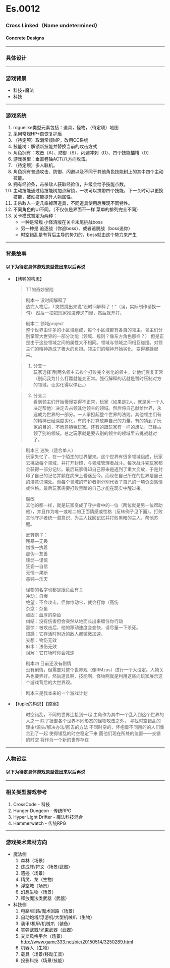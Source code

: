 # Es.0012
### Cross Linked（Name undetermined）
#### Concrete Designs
----
### 具体设计
---
### 游戏背景
- 科技+魔法
- 科技

---

### 游戏系统
1. roguelike类型元素包括：道具，怪物，（待定项）地图
2. 采用常规HP+自恢复护盾
3. （待定项）取消常规MP，改用CC系统
4. 技能树：解锁新技能并替换当前的攻击方式
5. 角色拥有：攻击（A）、防御（S）、闪避冲刺（D）、四个技能插槽（D）
6. 游戏类型：垂直卷轴ACT/八方向攻击。
7. （待定项）多人联机。
8. 角色拥有普通攻击、防御、闪避以及不同于其他角色技能树上的其中四个主动技能。
9. 拥有经验条，击杀敌人获取经验值，升级会给予技能点数。
10. 主动技能通过给技能树加点解锁，一次可以携带四个技能，下一关时可以更换技能，被动技能提升人物属性。
11. 击杀敌人一定几率掉落道具，不同道具使用后展现不同特性。
12. 不同角色的UI不同。（不仅仅是界面不一样 菜单的排列完全不同）
13. 关卡模式暂定为两种：
    - 一种是常规 小怪清版在关卡末尾挑战boss
    - 另一种是 追逐战（你追boss）、或者逃脱战（boss追你）
    - 时空错乱是有背后主导的势力的，boss就由这个势力来产生
----
### 背景故事
#### 以下为待定具体游戏原型做出来以后再说

- 【烤鸭的构思】
  > TT的奇妙冒险

  > 剧本一 没时间解释了<br>
选完人物后，T突然跳出来说“没时间解释了！”（误，实际制作请换一句）
然后一把把玩家推进传送门里，然后就开打。

  > 剧本二 领域project<br>
整个世界由许多的小区域组成，每个小区域都有各自的领主。领主们分别掌管大世界的一部分功能（领域、规则？像东方角色那样？）
但是正是由于这些领域之间的属性大不相同。领域与领域之间相互碰撞。对领主们的精神造成了极大的负担。领主们的精神开始劣化，变得暴躁起来。

  > 1. 分支一<br>
玩家选择1到两名领主去挨个打败完全劣化的领主，让他们恢复正常（别问我为什么打赢就能变正常。强行解释的话就是暂时压制对方的领域，让劣化得以停止。）

  > 2. 分支二<br>
看到领主们开始慢慢变得不正常，玩家（如果是2人，就是另一个人决定帮他）决定去占领其他领主的领域。然后将自己献给世界，永远成为世界的一部分。一人承担起整个世界的法则。其他领主们有的精神已经深度劣化，有的不打算放弃自己的力量。有的猜到了玩家的目的，不愿意牺牲玩家。还有的跟玩家有一样的想法，已经占领了别的领域。总之玩家就是要去别的领主的领域里去挑战就对了。

  > 剧本三 迷失（适合单人）<br>
玩家失忆了，在一个陌生的世界醒来。这个世界有很多领域组成，玩家去挑战每个领域，并打开封印，与领域管理者战斗。每次战斗完玩家都会获得一部分记忆。最后玩家得知自己原来是遇到了重大变故，于是封印了自己的记忆并躺在病床上昏迷至今。而现在自己所在的世界是自己的潜意识深处。而每个领域的守护者则分别代表了自己的一项负面感情或性格。最后玩家需要打败黑暗的自己才能在现实中醒过来。

  > 魔改<br>
其他的都一样，就是玩家变成了守护者中的一位（两位就是另一位帮助他），并且作为唯一或唯二的正面情感或性格（反转例子见下面）。打败其他守护者统一潜意识，为主人找回记忆并打败黑暗的主人，帮他苏醒。

  > 反转例子：<br>
残暴—无畏<br>
憎恨—执着<br>
虚伪—友善<br>
懦弱—谨慎<br>
狂妄—自信<br>
无情—果断<br>
愚钝—乐天<br>

  > 怪物的名字也都是跟负面有关<br>
冲动：自爆<br>
绝望：不会攻击，但你惊动它，就会打你（高伤<br>
杂念：杂鱼<br>
顽固：血厚的杂鱼<br>
纠结：没有伤害但会突然从地面长出来缠住你行动<br>
震惊：被攻击后，他的移动速度会变快，请尽量一下杀死。<br>
烦躁：它存活时附近的敌人都微微加速。<br>
妄想：物伤无效<br>
麻木：法伤无效<br>
误解：它在场时你会减速<br>

  > 剧本四 目前还没有剧情<br>
没有剧情，但需要对整个世界观（像RMzas）进行一个大设定。人物关系也要弄好。然后道具啊、技能啊、怪物啊就是利用这些向玩家展示这个游戏背后的大世界观。

  > 剧本三是我本来的一个游戏计划

- 【tuple的构思】【原案】
  >时空错乱，不同的世界连接到一起
  主角作为其中一个乱入到这个世界的人之一
  除了抵御各个世界不同形态的怪物攻击之外，
  寻找时空错乱的理由/源头/解决办法/回去的方法
  不同时空的、怀抱着不同目的的人们集合到了一起
  使得错乱的时空稳定下来
  而他们现在所处的位置——交错的时空
  将作为一个新的世界存在
----
### 人物设定
#### 以下为待定具体游戏原型做出来以后再说

----
### 相关类型游戏参考
1. CrossCode - 科技
2. Hunger Dungeon - 传统RPG
3. Hyper Light Drifter - 魔法科技混合
4. Hammerwatch - 传统RPG

----
### 游戏美术素材方向
- 魔法侧
  1. 森林（场景）
  2. 炼成阵/符文（场景/武器）
  3. 遗迹（场景）
  4. 精灵、龙（生物）
  5. 浮空城（场景）
  6. 幻想生物（场景）
  7. 释放魔法类武器（武器）
- 科技侧
  1. 电路/回路/魔术回路（场景）
  2. 自动炮塔/浮游机/大型机械爪（生物）
  3. 装甲/机甲/机械爪（装备）
  4. 实弹武器/光束武器（武器）
  5. 交叉风格平台（场景）http://www.game333.net/pic/20150514/3250289.html
  6. 机器人（生物）
  7. 载具（场景/移动工具）
  8. 投影科技（场景/技能）
